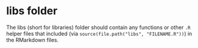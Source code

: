 # libs folder

The libs (short for libraries) folder should contain any functions or other `.R` helper files that included (via `source(file.path("libs", "FILENAME.R"))`) in the RMarkdown files.